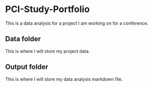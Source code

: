 # PCI-Study-Portfolio
This is a data analysis for a project I am working on for a conference.

## Data folder
This is where I will store my project data.

## Output folder
This is where I will store my data analysis markdown file.